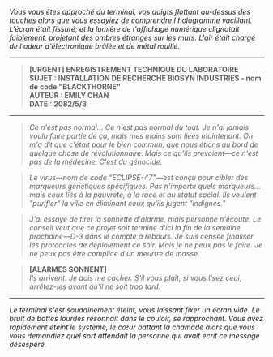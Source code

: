 _Vous vous êtes approché du terminal, vos doigts flottant au-dessus des touches alors que vous essayiez de comprendre l'hologramme vacillant. L'écran était fissuré, et la lumière de l'affichage numérique clignotait faiblement, projetant des ombres étranges sur les murs. L'air était chargé de l'odeur d'électronique brûlée et de métal rouillé._

---

> **[URGENT] ENREGISTREMENT TECHNIQUE DU LABORATOIRE**  
> **SUJET : INSTALLATION DE RECHERCHE BIOSYN INDUSTRIES - nom de code "BLACKTHORNE"**  
> **AUTEUR : EMILY CHAN**  
> **DATE : 2082/5/3**

---

> _Ce n'est pas normal... Ce n'est pas normal du tout. Je n'ai jamais voulu faire partie de ça, mais mes mains sont liées maintenant. On m'a dit que c'était pour le bien commun, que nous étions au bord de quelque chose de révolutionnaire. Mais ce qu'ils prévoient—ce n'est pas de la médecine. C'est du génocide._

> _Le virus—nom de code "ECLIPSE-47"—est conçu pour cibler des marqueurs génétiques spécifiques. Pas n'importe quels marqueurs... mais ceux liés à la pauvreté, à la race et au statut social. Ils veulent "purifier" la ville en éliminant ceux qu'ils jugent "indignes."_

> _J'ai essayé de tirer la sonnette d'alarme, mais personne n'écoute. Le conseil veut que ce projet soit terminé d'ici la fin de la semaine prochaine—D-3 dans le compte à rebours. Je suis censée finaliser les protocoles de déploiement ce soir. Mais je ne peux pas le faire. Je ne peux pas être complice d'un meurtre de masse._

> **[ALARMES SONNENT]**  
> _Ils arrivent. Je dois me cacher. S'il vous plaît, si vous lisez ceci, arrêtez-les avant qu'il ne soit trop tard._

---

_Le terminal s'est soudainement éteint, vous laissant fixer un écran vide. Le bruit de bottes lourdes résonnait dans le couloir, se rapprochant. Vous avez rapidement éteint le système, le cœur battant la chamade alors que vous vous demandiez quel sort attendait la personne qui avait écrit ce message désespéré._

